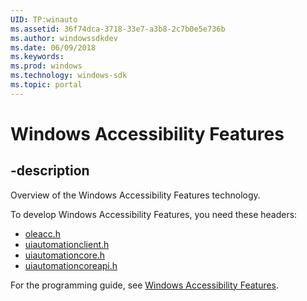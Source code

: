 ```yaml
---
UID: TP:winauto
ms.assetid: 36f74dca-3718-33e7-a3b8-2c7b0e5e736b
ms.author: windowssdkdev
ms.date: 06/09/2018
ms.keywords: 
ms.prod: windows
ms.technology: windows-sdk
ms.topic: portal
---
```


# Windows Accessibility Features

## -description

Overview of the Windows Accessibility Features technology.

To develop Windows Accessibility Features, you need these headers:

 * [oleacc.h](../oleacc/index.md)
 * [uiautomationclient.h](../uiautomationclient/index.md)
 * [uiautomationcore.h](../uiautomationcore/index.md)
 * [uiautomationcoreapi.h](../uiautomationcoreapi/index.md)

For the programming guide, see [Windows Accessibility Features](/windows/desktop/winauto).
